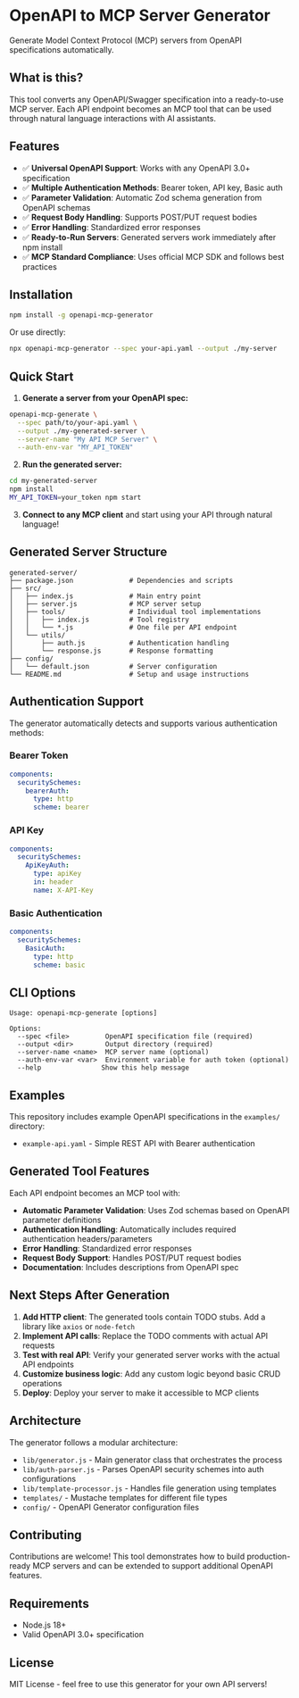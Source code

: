 # OpenAPI to MCP Server Generator

Generate Model Context Protocol (MCP) servers from OpenAPI specifications automatically.

## What is this?

This tool converts any OpenAPI/Swagger specification into a ready-to-use MCP server. Each API endpoint becomes an MCP tool that can be used through natural language interactions with AI assistants.

## Features

- ✅ **Universal OpenAPI Support**: Works with any OpenAPI 3.0+ specification
- ✅ **Multiple Authentication Methods**: Bearer token, API key, Basic auth
- ✅ **Parameter Validation**: Automatic Zod schema generation from OpenAPI schemas
- ✅ **Request Body Handling**: Supports POST/PUT request bodies
- ✅ **Error Handling**: Standardized error responses
- ✅ **Ready-to-Run Servers**: Generated servers work immediately after npm install
- ✅ **MCP Standard Compliance**: Uses official MCP SDK and follows best practices

## Installation

```bash
npm install -g openapi-mcp-generator
```

Or use directly:

```bash
npx openapi-mcp-generator --spec your-api.yaml --output ./my-server
```

## Quick Start

1. **Generate a server from your OpenAPI spec:**

```bash
openapi-mcp-generate \
  --spec path/to/your-api.yaml \
  --output ./my-generated-server \
  --server-name "My API MCP Server" \
  --auth-env-var "MY_API_TOKEN"
```

2. **Run the generated server:**

```bash
cd my-generated-server
npm install
MY_API_TOKEN=your_token npm start
```

3. **Connect to any MCP client** and start using your API through natural language!

## Generated Server Structure

```
generated-server/
├── package.json              # Dependencies and scripts
├── src/
│   ├── index.js              # Main entry point
│   ├── server.js             # MCP server setup
│   ├── tools/                # Individual tool implementations
│   │   ├── index.js          # Tool registry
│   │   └── *.js              # One file per API endpoint
│   └── utils/
│       ├── auth.js           # Authentication handling
│       └── response.js       # Response formatting
├── config/
│   └── default.json          # Server configuration
└── README.md                 # Setup and usage instructions
```

## Authentication Support

The generator automatically detects and supports various authentication methods:

### Bearer Token

```yaml
components:
  securitySchemes:
    bearerAuth:
      type: http
      scheme: bearer
```

### API Key

```yaml
components:
  securitySchemes:
    ApiKeyAuth:
      type: apiKey
      in: header
      name: X-API-Key
```

### Basic Authentication

```yaml
components:
  securitySchemes:
    BasicAuth:
      type: http
      scheme: basic
```

## CLI Options

```
Usage: openapi-mcp-generate [options]

Options:
  --spec <file>         OpenAPI specification file (required)
  --output <dir>        Output directory (required)
  --server-name <name>  MCP server name (optional)
  --auth-env-var <var>  Environment variable for auth token (optional)
  --help               Show this help message
```

## Examples

This repository includes example OpenAPI specifications in the `examples/` directory:

- `example-api.yaml` - Simple REST API with Bearer authentication

## Generated Tool Features

Each API endpoint becomes an MCP tool with:

- **Automatic Parameter Validation**: Uses Zod schemas based on OpenAPI parameter definitions
- **Authentication Handling**: Automatically includes required authentication headers/parameters
- **Error Handling**: Standardized error responses
- **Request Body Support**: Handles POST/PUT request bodies
- **Documentation**: Includes descriptions from OpenAPI spec

## Next Steps After Generation

1. **Add HTTP client**: The generated tools contain TODO stubs. Add a library like `axios` or `node-fetch`
2. **Implement API calls**: Replace the TODO comments with actual API requests
3. **Test with real API**: Verify your generated server works with the actual API endpoints
4. **Customize business logic**: Add any custom logic beyond basic CRUD operations
5. **Deploy**: Deploy your server to make it accessible to MCP clients

## Architecture

The generator follows a modular architecture:

- `lib/generator.js` - Main generator class that orchestrates the process
- `lib/auth-parser.js` - Parses OpenAPI security schemes into auth configurations
- `lib/template-processor.js` - Handles file generation using templates
- `templates/` - Mustache templates for different file types
- `config/` - OpenAPI Generator configuration files

## Contributing

Contributions are welcome! This tool demonstrates how to build production-ready MCP servers and can be extended to support additional OpenAPI features.

## Requirements

- Node.js 18+
- Valid OpenAPI 3.0+ specification

## License

MIT License - feel free to use this generator for your own API servers!
